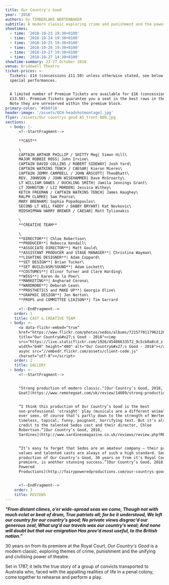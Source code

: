 ```yaml
---
title: Our Country's Good
year: '2018'
authors: by TIMBERLAKE WERTENBAKER
subtitle: A modern classic exploring crime and punishment and the power of theatre
showtimes:
  - time: '2018-10-23 19:30+0100'
  - time: '2018-10-24 19:30+0100'
  - time: '2018-10-25 19:30+0100'
  - time: '2018-10-26 19:30+0100'
  - time: '2018-10-27 19:30+0100'
  - time: '2018-10-27 14:30+0100'
showtime-summary: 23-27 October 2018
venue: Bridewell Theatre
ticket-prices: >-
  Tickets: £14 (concessions £11.50) unless otherwise stated, see below for
  special performances.


  A limited number of Premium Tickets are available for £16 (concessions
  £13.50). Premium Tickets guarantee you a seat in the best rows in the house.
  Note they are unreserved within the premium block.
primary-color: '#0b0f18'
header-image: '/assets/OCH-headshotmontage].jpg'
flyer: /assets/Our countrys good A5_front-800.jpg
sections:
  - body: |-
      <!--StartFragment-->

      **CAST**

      \
      CAPTAIN ARTHUR PHILLIP / SHITTY Meg| Simon Hill\
      MAJOR ROBBIE ROSS| John Irvine\
      CAPTAIN DAVID COLLINS / ROBERT SIDEWAY| Josh Yard\
      CAPTAIN WATKINS TENCH / CAESAR| Kieron Mieres\
      CAPTAIN JEMMY CAMPBELL / JOHN ARSCOTT| TheoBhatt\
      REV. JOHNSON / JOHN WISEHAMMER| Dave McGroarty\
      LT WILLIAM DAWES / DUCKLING SMITH| Jamila Jennings Grant\
      LT JOHNSTON / LIZ MORDEN| Jessica Withey\
      KETCH FREEMAN / CAPTAIN WATKINS TENCH| James Haughey\
      RALPH CLARKE| Sam Pearce\
      MARY BRENHAM| Sophia Popadopoulos\
      SECOND LT WILL FADDY / DABBY BRYANT| Kat Novkovic\
      MIDSHIPMAN HARRY BREWER / CAESAR| Matt Tylianakis

      \
      **CREATIVE TEAM**

      \
      **DIRECTOR**| Chloe Robertson\
      **PRODUCER**| Rebecca Kendall\
      **ASSOCIATE DIRECTOR**| Matt Gould\
      **ASSISTANT PRODUCER and STAGE MANAGER**| Christina Wayman\
      **LIGHTING DESIGNER**| Adam Coppard\
      **SET DESIGN**| Brian Tucker\
      **SET BUILD/ASM/SOUND**| Adam Lockett\
      **COSTUMES**| Elinor Turner and Clare Harding\
      **WIGS**| Karen de la Poer\
      **MARKETING**| Angharad Corona\
      **WARDROBE**| Deborah Lean\
      **PROSTHETICS and MAKE UP**| Georgia Olive\
      **GRAPHIC DESIGN**| Jon Norton\
      **PROPS and COMMITTEE LIAISON**| Tim Garrard

      <!--EndFragment-->
    order: 1
    title: CAST & CREATIVE TEAM
  - body: >-
      <a data-flickr-embed="true"
      href="https://www.flickr.com/photos/sedos/albums/72157701179621261"
      title="Our Country&#x27;s Good - 2018"><img
      src="https://live.staticflickr.com/1926/45486633572_9c5cb0a8cd_z.jpg"
      width="640" height="480" alt="Our Country&#x27;s Good - 2018"></a><script
      async src="//embedr.flickr.com/assets/client-code.js"
      charset="utf-8"></script>
    order: 2
    title: GALLERY
  - body: >-
      <!--StartFragment-->


      "Strong production of modern classic."[Our Country’s Good, 2018, Remote
      Goat](https://www.remotegoat.com/uk/review/14089/strong-production-of-modern-classic/)


      “I think this production of Our Country’s Good is the best
      non-professional 'straight' play (musicals are a different animal) I have
      ever seen. Of course that’s partly down to the strength of Wertenbaker’s
      timeless, topical, funny, poignant, horrifying text. But it’s also a huge
      credit to the talented Sedos cast and their director, Chloe
      Robertson.”[Our Country’s Good, 2018,
      Sardines](http://www.sardinesmagazine.co.uk/reviews/review.php?REVIEW-Sedos-Our+Countrys+Good&reviewsID=3362)


      “It’s easy to forget that Sedos are an amateur company – their production
      values and talented casts are always of such a high standard. Sedos’s
      production of Our Country’s Good, 30 years on from it’s Royal Court
      premiere, is another stunning success.”[Our Country’s Good, 2018, Fairy
      Powered
      Productions](http://fairypoweredproductions.com/our-countrys-good-review-3/?fbclid=IwAR21VRGOfvlcyQ5Aq7qHEEFm3KIJyrBUDoIn7rcO6NHpvFJVbR127yyA6jw)


      <!--EndFragment-->
    order: 3
    title: REVIEWS
---
```

***"From distant climes, o’er wide-spread seas we come, Though not with much eclat or beat of drum,
True patriots all; for be it understood,
We left our country for our country’s good;
No private views disgrac’d our generous zeal,
What urg’d our travels was our country’s weal;
And none will doubt but that our emigration
Has prov’d most useful, to the British nation."***

30 years on from its premiere at the Royal Court, *Our Country's Good* is a modern classic, exploring themes of crime, punishment and the unifying and civilising power of theatre.

Set in 1787, it tells the true story of a group of convicts transported to Australia who, faced with the appalling realities of life in a penal colony, come together to rehearse and perform a play.
